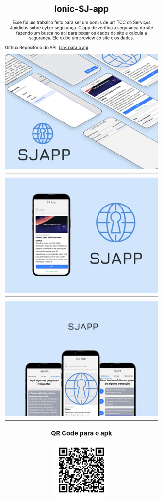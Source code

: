 <h1 align="center">Ionic-SJ-app</h1>

<p align="center">
Esse foi um trabalho feito para ser um bonus de um TCC do Serviços Jurídicos sobre cyber segurança. O app de verifica a segurança do site fazendo um busca no api para pegar os dados do site e calcula a segurança. Ele exibe um preview do site e os dados.
</p>

Github Repositório do APi: [Link para o api](https://github.com/EyzRyder/url_checker)

<img align="center" src="./public/mockup/mok.png" alt="qr code"/>
<hr>
<img align="center" src="./public/mockup/mok 2.png" alt="qr code"/>
<hr>
<img align="center" src="./public/mockup/mok 3.png" alt="qr code"/>
<hr>
<div align="center">
<h2>QR Code para o apk</h2>
<img align="center" src="./src/assets/qrCodev1.4.png" alt="qr code"/>
</div>
